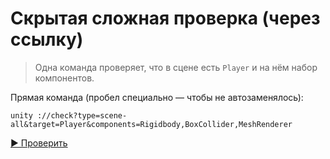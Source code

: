# Скрытая сложная проверка (через ссылку)

> Одна команда проверяет, что в сцене есть `Player` и на нём набор компонентов.

Прямая команда (пробел специально — чтобы не автозаменялось):
```
unity ://check?type=scene-all&target=Player&components=Rigidbody,BoxCollider,MeshRenderer
```

[▶ Проверить](unity://check?type=scene-all&target=Player&components=Rigidbody,BoxCollider,MeshRenderer)
